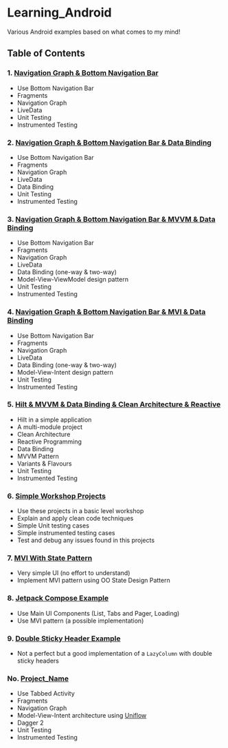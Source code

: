 # Learning_Android
Various Android examples based on what comes to my mind!

## Table of Contents

### 1. [Navigation Graph & Bottom Navigation Bar](BottomNav_NavGraph)
- Use Bottom Navigation Bar
- Fragments
- Navigation Graph
- LiveData
- Unit Testing
- Instrumented Testing

### 2. [Navigation Graph & Bottom Navigation Bar & Data Binding](BottomNav_NavGraph_DataBinding)
- Use Bottom Navigation Bar
- Fragments
- Navigation Graph
- LiveData
- Data Binding
- Unit Testing
- Instrumented Testing

### 3. [Navigation Graph & Bottom Navigation Bar & MVVM & Data Binding](BottomNav_MVVM_NavGraph_DataBinding)
- Use Bottom Navigation Bar
- Fragments
- Navigation Graph
- LiveData
- Data Binding (one-way & two-way)
- Model-View-ViewModel design pattern
- Unit Testing
- Instrumented Testing

### 4. [Navigation Graph & Bottom Navigation Bar & MVI & Data Binding](BottomNav_MVI_NavGraph_DataBinding)
- Use Bottom Navigation Bar
- Fragments
- Navigation Graph
- LiveData
- Data Binding (one-way & two-way)
- Model-View-Intent design pattern
- Unit Testing
- Instrumented Testing

### 5. [Hilt & MVVM & Data Binding & Clean Architecture & Reactive](Hilt_Example)
- Hilt in a simple application
- A multi-module project
- Clean Architecture
- Reactive Programming
- Data Binding
- MVVM Pattern
- Variants & Flavours
- Unit Testing
- Instrumented Testing

### 6. [Simple Workshop Projects](Simple_Workshop_Projects)
- Use these projects in a basic level workshop
- Explain and apply clean code  techniques
- Simple Unit testing cases
- Simple instrumented testing cases
- Test and debug any issues found in this projects

### 7. [MVI With State Pattern](MVI_With_State_Pattern)
- Very simple UI (no effort to understand)
- Implement MVI pattern using OO State Design Pattern

### 8. [Jetpack Compose Example](JetpackComposeExample)
- Use Main UI Components (List, Tabs and Pager, Loading)
- Use MVI pattern (a possible implementation)

### 9. [Double Sticky Header Example](MiltiHeaderList)
- Not a perfect but a good implementation of a `LazyColumn` with double sticky headers

### No. [Project_Name](Project_Path)
- Use Tabbed Activity
- Fragments
- Navigation Graph
- Model-View-Intent architecture using [Uniflow](https://github.com/uniflow-kt/uniflow-kt/blob/master/Documentation.md)
- Dagger 2
- Unit Testing
- Instrumented Testing

